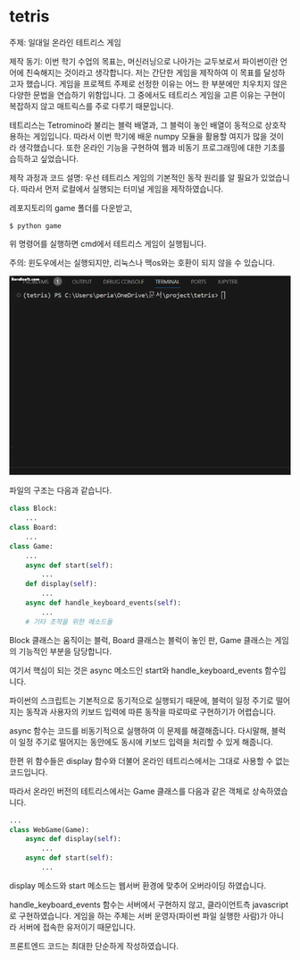 # tetris

주제: 일대일 온라인 테트리스 게임

제작 동기:
이번 학기 수업의 목표는, 머신러닝으로 나아가는 교두보로서 파이썬이란 언어에 친숙해지는 것이라고 생각합니다. 저는 간단한 게임을 제작하여 이 목표를 달성하고자 했습니다. 게임을 프로젝트 주제로 선정한 이유는 어느 한 부분에만 치우치지 않은 다양한 문법을 연습하기 위함입니다. 그 중에서도 테트리스 게임을 고른 이유는 구현이 복잡하지 않고 매트릭스를 주로 다루기 때문입니다.

테트리스는 Tetromino라 불리는 블럭 배열과, 그 블럭이 놓인 배열이 동적으로 상호작용하는 게임입니다. 따라서 이번 학기에 배운 numpy 모듈을 활용할 여지가 많을 것이라 생각했습니다. 또한 온라인 기능을 구현하여 웹과 비동기 프로그래밍에 대한 기초를 습득하고 싶었습니다.

제작 과정과 코드 설명:
우선 테트리스 게임의 기본적인 동작 원리를 알 필요가 있었습니다.
따라서 먼저 로컬에서 실행되는 터미널 게임을 제작하였습니다.

레포지토리의 game 폴더를 다운받고,

```
$ python game
```

위 명령어를 실행하면 cmd에서 테트리스 게임이 실행됩니다.

주의: 윈도우에서는 실행되지만, 리눅스나 맥os와는 호환이 되지 않을 수 있습니다.


![cmdtetris](img/cmdtetris.webp)

파일의 구조는 다음과 같습니다.

```python
class Block:
    ...
class Board:
    ...
class Game:
    ...
    async def start(self):
        ...
    def display(self):
        ...
    async def handle_keyboard_events(self):
        ...
    # 기타 조작을 위한 메소드들
```

Block 클래스는 움직이는 블럭,
Board 클래스는 블럭이 놓인 판,
Game 클래스는 게임의 기능적인 부분을 담당합니다.

여기서 핵심이 되는 것은 async 메소드인
start와 handle_keyboard_events 함수입니다.

파이썬의 스크립트는 기본적으로 동기적으로 실행되기 때문에, 블럭이 일정 주기로 떨어지는 동작과 사용자의 키보드 입력에 따른 동작을 따로따로 구현하기가 어렵습니다.

async 함수는 코드를 비동기적으로 실행하여 이 문제를 해결해줍니다. 다시말해, 블럭이 일정 주기로 떨어지는 동안에도 동시에 키보드 입력을 처리할 수 있게 해줍니다.

한편 위 함수들은 display 함수와 더불어 온라인 테트리스에서는 그대로 사용할 수 없는 코드입니다.

따라서 온라인 버전의 테트리스에서는 Game 클래스를 다음과 같은 객체로 상속하였습니다.

```python
...
class WebGame(Game):
    async def display(self):
        ...
    async def start(self):
        ...
```

display 메소드와 start 메소드는 웹서버 환경에 맞추어 오버라이딩 하였습니다.

handle_keyboard_events 함수는 서버에서 구현하지 않고,
클라이언트측 javascript로 구현하였습니다. 게임을 하는 주체는 서버 운영자(파이썬 파일 실행한 사람)가 아니라 서버에 접속한 유저이기 때문입니다.

프론트엔드 코드는 최대한 단순하게 작성하였습니다.

